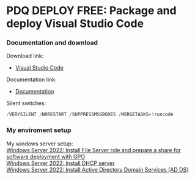 # PDQ DEPLOY FREE: Package and deploy Visual Studio Code
### Documentation and download
Download link:

* [Visual Studio Code](https://code.visualstudio.com/Download)

Documentation link:

* [Documentation](https://code.visualstudio.com/docs/setup/windows)

Silent switches:
```powershell
/VERYSILENT /NORESTART /SUPPRESSMSGBOXES /MERGETASKS=!runcode
```

### My enviroment setup
My windows server setup: <br />
[Windows Server 2022: Install File Server role and prepare a share for software deployment with GPO](https://youtu.be/jEWSdC2qwyA) <br />
[Windows Server 2022: Install DHCP server](https://youtu.be/8n0MD9stQis) <br />
[Windows Server 2022: Install Active Directory Domain Services (AD DS)](https://youtu.be/1cYewbW3Tl0) <br />